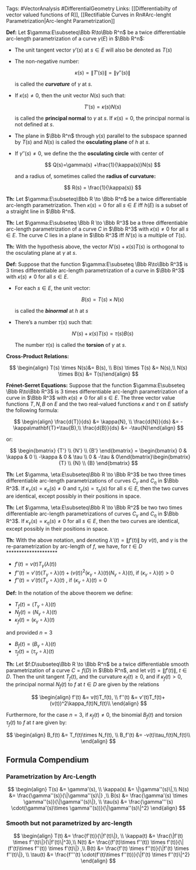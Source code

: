 Tags: #VectorAnalysis #DifferentialGeometry
Links: [[Differentiabilty of vector valued functions of R]], [[Rectifiable Curves in Rn#Arc-lenght Parametrization|Arc-lenght Parametrization]]

******Def:****** Let $\gamma:E\subseteq\Bbb R\to\Bbb R^n$ be a twice differentiable arc-length parametrization of a curve $\gamma(E)$ in $\Bbb R^n$:

- The unit tangent vector $\gamma'(s)$ at $s \in E$ will also be denoted as $T(s)$
    
- The non-negative number:
    
    $$ \kappa (s) = \|T'(s)\|=\|\gamma''(s)\| $$
    
    is called the _****curvature****_ of $\gamma$ at $s$.
    
- If $\kappa (s) \ne0$, then the unit vector $N(s)$ such that:
    
    $$ T'(s) = \kappa(s) N(s) $$
    
    is called the ************principal normal************ to $\gamma$ at $s$. If $\kappa(s)=0$, the principal normal is not defined at $s$.
    
- The plane in $\Bbb R^n$ through $\gamma(s)$ parallel to the subspace spanned by $T(s)$ and $N(s)$ is called the **********osculating plane********** of $h$ at $s$.
    
- If $\gamma''(s)\ne 0$, we define the the ************osculating circle************ with center of
    
    $$ Q(s)=\gamma(s) +\frac{1}{\kappa(s)}N(s) $$
    
    and a radius of, sometimes called the ******radius of curvature:******
    
    $$ R(s) = \frac{1}{\kappa(s)} $$
    

********Th:******** Let $\gamma:E\subseteq\Bbb R \to \Bbb R^n$ be a twice differentiable arc-length parametrization. Then $\kappa(s) = 0$ for all $s \in E$ iff $h(E)$ is a subset of a straight line in $\Bbb R^n$.

**********Th:********** Let $\gamma:E\subseteq \Bbb R \to \Bbb R^3$ be a three differentiable arc-length parametrization of a curve $C$ in $\Bbb R^3$ with $\kappa(s) \ne 0$ for all $s \in E$. The curve $C$ lies in a plane in $\Bbb R^3$ iff $N'(s)$ is a multiple of $T(s)$.

********Th:******** With the hypothesis above, the vector $N'(s) + \kappa(s)T(s)$ is orthogonal to the osculating plane at $\gamma$ at $s$.

**********Def:********** Suppose that the function $\gamma:E\subseteq \Bbb R\to\Bbb R^3$ is 3 times differentiable arc-length parametrization of a curve in $\Bbb R^3$ with $\kappa(s) \ne 0$ for all $s\in E$.

- For each $s \in E$, the unit vector:
    
    $$ B(s) = T(s) \times N(s) $$
    
    is called the _********binormal********_ at $h$ at $s$
    
- There’s a number $\tau(s)$ such that:
    
    $$ N'(s) + \kappa(s)T(s)= \tau(s)B(s) $$
    
    The number $\tau(s)$ is called the ********torsion******** of $\gamma$ at $s$.
    

********Cross-Product Relations:********

$$ \begin{align} T(s) \times N(s)&= B(s), \\ B(s) \times T(s) &= N(s),\\ N(s) \times B(s) &= T(s)\end{align} $$

********Frénet-Serret Equations:******** Suppose that the function $\gamma:E\subseteq \Bbb R\to\Bbb R^3$ is 3 times differentiable arc-length parametrization of a curve in $\Bbb R^3$ with $\kappa(s) \ne 0$ for all $s\in E$. The three vector value functions $T, N, B$ on $E$ and the two real-valued functions $\kappa$ and $\tau$ on $E$ satisfy the following formula:

$$ \begin{align} \frac{d{T}}{ds} &= \kappa{N}, \\ \frac{d{N}}{ds} &= -\kappa\mathbf{T}+\tau{B},\\ \frac{d{B}}{ds} &= -\tau{N}\end{align} $$

or:

$$ \begin{bmatrix} {T'} \\ {N'} \\ {B'} \end{bmatrix} = \begin{bmatrix} 0 & \kappa & 0 \\ -\kappa & 0 & \tau \\ 0 & -\tau & 0\end{bmatrix}\begin{bmatrix} {T} \\ {N} \\ {B} \end{bmatrix} $$

********Th:******** Let $\gamma, \eta:E\subseteq\Bbb R \to \Bbb R^3$ be two three times differentiable arc-length parametrizations of curves $C_\gamma$ and $C_\eta$ in $\Bbb R^3$. If ${\kappa_\gamma(s) = \kappa_\eta(s) \ne 0}$ and ${\tau_\gamma(s) = \tau_\eta(s)}$ for all $s \in E$, then the two curves are identical, except possibly in their positions in space.

********Th:******** Let $\gamma, \eta:E\subseteq\Bbb R \to \Bbb R^2$ be two two times differentiable arc-length parametrizations of curves $C_\gamma$ and $C_\eta$ in $\Bbb R^3$. If ${\kappa_\gamma(s) = \kappa_\eta(s) \ne 0}$ for all $s \in E$, then the two curves are identical, except possibly in their positions in space.

**********Th:********** With the above notation, and denoting $\lambda'(t) = \|f'(t)\|$ by $v(t)$, and $\gamma$ is the re-parametrization by arc-length of $f$, we have, for ${t\in D}$ ********************

- $f'(t) = v(t) T_\gamma(\lambda(t))$
- $f''(t) = v'(t)(T_\gamma\circ \lambda)(t) + (v(t))^2 (\kappa_\gamma \circ \lambda)(t)(N_\gamma \circ \lambda)(t)$, if ${(\kappa_\gamma \circ \lambda)(t) >0}$
- $f''(t) = v'(t)(T_\gamma\circ \lambda)(t)$ , if ${(\kappa_\gamma \circ \lambda)(t) =0}$

**********Def:********** In the notation of the above theorem we define:

- $T_f(t) = (T_\gamma \circ \lambda)(t)$
- $N_f(t) = (N_\gamma \circ \lambda)(t)$
- $\kappa_f(t) = (\kappa_\gamma \circ \lambda)(t)$

and provided $n = 3$

- $B_f(t) = (B_\gamma \circ \lambda)(t)$
- $\tau_f(t) = (\tau_\gamma \circ \lambda)(t)$

********Th:******** Let $f:D\subseteq\Bbb R \to \Bbb R^n$ be a twice differentiable smooth parametrization of a curve ${C= f(D)}$ in $\Bbb R^n$, and let $v(t) = \|f'(t)\|$, $t\in D$. Then the unit tangent $T_f(t)$, and the curvature $\kappa_f(t) \ge 0$, and if $\kappa_f(t) >0$, the principal normal $N_f(t)$ to $f$ at ${t\in D}$ are given by the relations

$$ \begin{align} f'(t) &= v(t)T_f(t), \\ f''(t) &= v'(t)T_f(t)+(v(t))^2\kappa_f(t)N_f(t)\\ \end{align} $$

Furthermore, for the case $n = 3$, if $\kappa_f(t) \ne 0$, the binomial $B_f(t)$ and torsion $\tau_f(t)$ to $f$ at $t$ are given by:

$$ \begin{align} B_f(t) &= T_f(t)\times N_f(t), \\ B_f'(t) &= -v(t)\tau_f(t)N_f(t)\\ \end{align} $$

## Formula Compendium

### Parametrization by Arc-Length

$$ \begin{align} T(s) &= \gamma'(s), \\ \kappa(s) &= \|\gamma''(s)\|,\\ N(s) &= \frac{\gamma''(s)}{\|\gamma''(s)\|} ,\\ B(s) &= \frac{\gamma'(s) \times \gamma''(s)}{\|\gamma''(s)\|}, \\ \tau(s) &= \frac{\gamma'''(s) \cdot(\gamma'(s)\times \gamma''(s))}{\|\gamma''(s)\|^2} \end{align} $$

### Smooth but not parametrized by arc-length

$$ \begin{align} T(t) &= \frac{f'(t)}{\|f'(t)\|}, \\ \kappa(t) &= \frac{\|f'(t) \times f''(t)\|}{\|f'(t)\|^3},\\ N(t) &= \frac{(f'(t)\times f''(t)) \times f'(t)}{\|(f'(t)\times f''(t)) \times f'(t)\|} ,\\ B(t) &= \frac{f'(t) \times f''(t)}{\|f'(t) \times f''(t)\|}, \\ \tau(t) &= \frac{f'''(t) \cdot(f'(t)\times f''(t))}{\|f'(t) \times f''(t)\|^2} \end{align} $$
